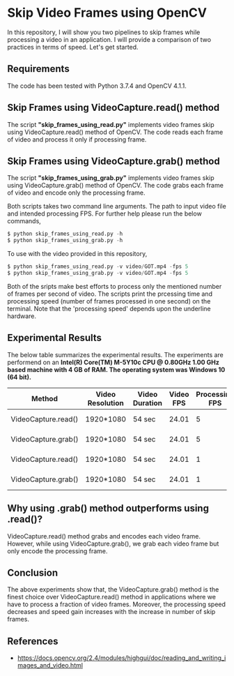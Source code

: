 # Skip Video Frames using OpenCV

In this repository, I will show you two pipelines to skip frames while processing a video in an application. I will provide a comparison of two practices in terms of speed. Let's get started.

## Requirements
The code has been tested with Python 3.7.4 and OpenCV 4.1.1.

## Skip Frames using VideoCapture.read() method

The script **"skip_frames_using_read.py"** implements video frames skip using VideoCapture.read() method of OpenCV. The code reads each frame of video and process it only if processing frame.

## Skip Frames using VideoCapture.grab() method

The script **"skip_frames_using_grab.py"** implements video frames skip using VideoCapture.grab() method of OpenCV. The code grabs each frame of video and encode only the processing frame.

Both scripts takes two command line arguments. The path to input video file and intended processing FPS. For further help please run the below commands,
```python
$ python skip_frames_using_read.py -h
$ python skip_frames_using_grab.py -h
```
To use with the video provided in this repository,
```python
$ python skip_frames_using_read.py -v video/GOT.mp4 -fps 5
$ python skip_frames_using_grab.py -v video/GOT.mp4 -fps 5
```
Both of the sripts make best efforts to process only the mentioned number of frames per second of video. The scripts print the prcessing time and processing speed (number of frames processed in one second) on the terminal. Note that the 'processing speed' depends upon the underline hardware.

## Experimental Results

The below table summarizes the experimental results. The experiments are performend on an **Intel(R) Core(TM) M-5Y10c CPU @ 0.80GHz 1.00 GHz based machine with 4 GB of RAM. The operating system was Windows 10 (64 bit).**

| Method | Video Resolution  | Video Duration | Video FPS | Processing FPS | Processing Time | Processing Speed | Speed Gain |
| ------------- | ------------- | ------------- | ------------- | ------------- | ------------- | ------------- | ------------- |
| VideoCapture.read()  | 1920*1080  | 54 sec  | 24.01  | 5  | 19.60 sec | 13.21 frames/sec | 1x |
| VideoCapture.grab()  | 1920*1080  | 54 sec  | 24.01  | 5  | 9.65 sec | **26.84 frames/sec** | **2.03x** |
| VideoCapture.read()  | 1920*1080  | 54 sec  | 24.01  | 1  | 17.20 sec | 3.14 frames/sec | 1x |
| VideoCapture.grab()  | 1920*1080  | 54 sec  | 24.01  | 1  | 5.31 sec | **10.17 frames/sec** | **3.24x** |

## Why using .grab() method outperforms using .read()?

VideoCapture.read() method grabs and encodes each video frame. However, while using VideoCapture.grab(), we grab each video frame but only encode the processing frame.

## Conclusion

The above experiments show that, the VideoCapture.grab() method is the finest choice over VideoCapture.read() method in applications where we have to process a fraction of video frames. Moreover, the processing speed decreases and speed gain increases with the increase in number of skip frames.

## References
- https://docs.opencv.org/2.4/modules/highgui/doc/reading_and_writing_images_and_video.html